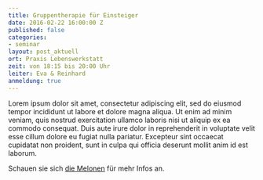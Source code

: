 ```yaml
---
title: Gruppentherapie für Einsteiger
date: 2016-02-22 16:00:00 Z
published: false
categories:
- seminar
layout: post_aktuell
ort: Praxis Lebenswerkstatt
zeit: von 18:15 bis 20:00 Uhr
leiter: Eva & Reinhard
anmeldung: true
---
```


Lorem ipsum dolor sit amet, consectetur adipiscing elit, sed do eiusmod tempor incididunt ut labore et dolore magna aliqua. Ut enim ad minim veniam, quis nostrud exercitation ullamco laboris nisi ut aliquip ex ea commodo consequat. Duis aute irure dolor in reprehenderit in voluptate velit esse cillum dolore eu fugiat nulla pariatur. Excepteur sint occaecat cupidatat non proident, sunt in culpa qui officia deserunt mollit anim id est laborum.

Schauen sie sich [die Melonen][testlink] für mehr Infos an.

[testlink]: https://www.google.at/webhp#q=melonen
